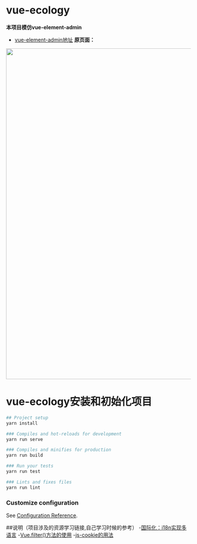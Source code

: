 # vue-ecology
**本项目模仿vue-element-admin**
- [vue-element-admin地址](http://panjiachen.github.io/vue-element-admin)
**原页面：**
 <p align="center">
  <img width="900" src="https://wpimg.wallstcn.com/a5894c1b-f6af-456e-82df-1151da0839bf.png">
</p>

# vue-ecology安装和初始化项目
```bash
## Project setup
yarn install

### Compiles and hot-reloads for development
yarn run serve

### Compiles and minifies for production
yarn run build

### Run your tests
yarn run test

### Lints and fixes files
yarn run lint
```


### Customize configuration
See [Configuration Reference](https://cli.vuejs.org/config/).

##说明（项目涉及的资源学习链接,自己学习时候的参考）
-[国际化：i18n实现多语言](https://www.jianshu.com/p/b10b971a887e)
-[Vue.filter()方法的使用](https://blog.csdn.net/csl125/article/details/80563046)
-[js-cookie的用法](https://www.cnblogs.com/xuyan1/p/8421284.html)
